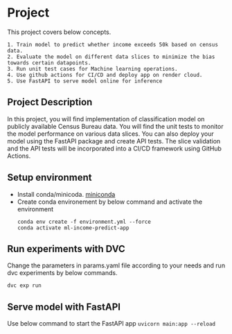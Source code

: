 # Project

This project covers below concepts.

    1. Train model to predict whether income exceeds 50k based on census data.
    2. Evaluate the model on different data slices to minimize the bias towards certain datapoints. 
    3. Run unit test cases for Machine learning operations. 
    4. Use github actions for CI/CD and deploy app on render cloud. 
    5. Use FastAPI to serve model online for inference

## Project Description

In this project, you will find implementation of classification model on publicly available Census Bureau data. You will find the unit tests to monitor the model performance on various data slices. You can also deploy your model using the FastAPI package and create API tests. The slice validation and the API tests will be incorporated into a CI/CD framework using GitHub Actions.

## Setup environment

- Install conda/minicoda. [miniconda](https://docs.conda.io/en/latest/miniconda.html#installing)
- Create conda environement by below command and activate the environment
    ```
    conda env create -f environment.yml --force
    conda activate ml-income-predict-app
    ```
## Run experiments with DVC
Change the parameters in params.yaml file according to your needs and run dvc experiments by below commands. 
```
dvc exp run
```

## Serve model with FastAPI

Use below command to start the FastAPI app 
    ```
    uvicorn main:app --reload
    ```
